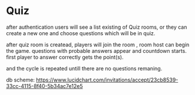 # Quiz

after authentication users will see a list existing of Quiz rooms, or they can create a new one and choose questions
which will be in quiz.

after quiz room is createad, 
players will join the room , room host can begin the game.
questions with probable answers appear and countdown starts.
first player to answer correctly gets the point(s).
 
and the cycle is repeated untill there are no questions remaning.


db scheme: https://www.lucidchart.com/invitations/accept/23cb8539-33cc-4115-8f40-5b34ac7e12e5
